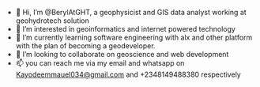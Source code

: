 - 👋 Hi, I’m @BerylAtGHT, a geophysicist and GIS data analyst working at geohydrotech solution 
- 👀 I’m interested in geoinformatics and internet powered technology
- 🌱 I’m currently learning software engineering with alx and other platform with the plan of becoming a geodeveloper. 
- 💞️ I’m looking to collaborate on geoscience and web development 
- 📫 you can reach me via my email and whatsapp on Kayodeemmauel034@gmail.com and +2348149488380 respectively

<!---
BerylAtGHT/BerylAtGHT is a ✨ special ✨ repository because its `README.md` (this file) appears on your GitHub profile.
You can click the Preview link to take a look at your changes.
--->

